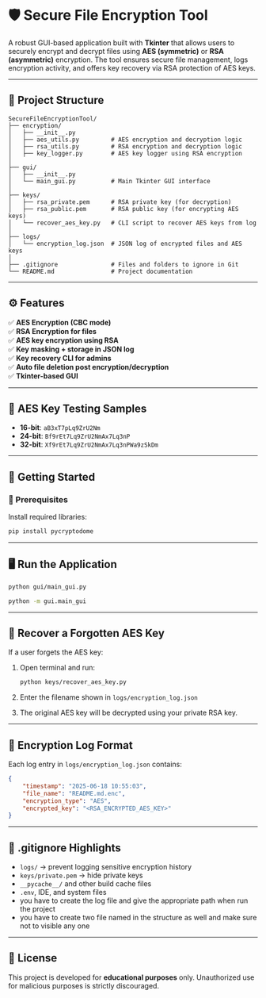 # 🛡️ Secure File Encryption Tool

A robust GUI-based application built with **Tkinter** that allows users to securely encrypt and decrypt files using **AES (symmetric)** or **RSA (asymmetric)** encryption. The tool ensures secure file management, logs encryption activity, and offers key recovery via RSA protection of AES keys.

---

## 📁 Project Structure

```
SecureFileEncryptionTool/
├── encryption/
│   ├── __init__.py
│   ├── aes_utils.py         # AES encryption and decryption logic
│   ├── rsa_utils.py         # RSA encryption and decryption logic
│   ├── key_logger.py        # AES key logger using RSA encryption
│
├── gui/
│   ├── __init__.py
│   └── main_gui.py          # Main Tkinter GUI interface
│
├── keys/
│   ├── rsa_private.pem      # RSA private key (for decryption)
│   ├── rsa_public.pem       # RSA public key (for encrypting AES keys)
│   └── recover_aes_key.py   # CLI script to recover AES keys from log
│
├── logs/
│   └── encryption_log.json  # JSON log of encrypted files and AES keys
│
├── .gitignore               # Files and folders to ignore in Git
└── README.md                # Project documentation
```

---

## ⚙️ Features

✅ **AES Encryption (CBC mode)**  
✅ **RSA Encryption for files**  
✅ **AES key encryption using RSA**  
✅ **Key masking + storage in JSON log**  
✅ **Key recovery CLI for admins**  
✅ **Auto file deletion post encryption/decryption**  
✅ **Tkinter-based GUI**

---

## 🧪 AES Key Testing Samples

- **16-bit**: `aB3xT7pLq9ZrU2Nm`  
- **24-bit**: `Bf9rEt7Lq9ZrU2NmAx7Lq3nP`  
- **32-bit**: `Xf9rEt7Lq9ZrU2NmAx7Lq3nPWa9zSkDm`

---

## 🚀 Getting Started

### 🔧 Prerequisites

Install required libraries:

```bash
pip install pycryptodome
```

---

## 🖥️ Run the Application

```bash
python gui/main_gui.py

python -m gui.main_gui
```

---

## 🔐 Recover a Forgotten AES Key

If a user forgets the AES key:

1. Open terminal and run:

   ```bash
   python keys/recover_aes_key.py
   ```

2. Enter the filename shown in `logs/encryption_log.json`
3. The original AES key will be decrypted using your private RSA key.

---

## 🧾 Encryption Log Format

Each log entry in `logs/encryption_log.json` contains:

```json
{
    "timestamp": "2025-06-18 10:55:03",
    "file_name": "README.md.enc",
    "encryption_type": "AES",
    "encrypted_key": "<RSA_ENCRYPTED_AES_KEY>"
}
```

---

## 📌 .gitignore Highlights

- `logs/` → prevent logging sensitive encryption history  
- `keys/private.pem` → hide private keys  
- `__pycache__/` and other build cache files  
- `.env`, IDE, and system files
-  you have to create the log file and give the appropriate path when run the project
-  you have to create two file named in the structure as well and make sure not to visible any one

---

## 📄 License

This project is developed for **educational purposes** only. Unauthorized use for malicious purposes is strictly discouraged.
